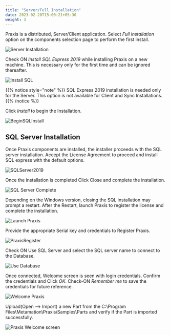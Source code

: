 ```yaml
---
title: "Server/Full Installation"
date: 2023-02-28T15:00:21+05:30
weight: 3
---
```


Praxis is a distributed, Server/Client application. Select *Full installation* option on the components selection page to perform the first install.

![Server Installation](/images/ServerInstallation.png)

Check ON *Install SQL Express 2019* while installing Praxis on a new machine. This is necessary only for the first time and can be ignored thereafter.

![Install SQL](/images/InstallSQL.png)

{{% notice style="note" %}}
SQL Express 2019 installation is needed only for the Server. 
This option is not available for Client and Sync Installations.
{{% /notice %}}

Click *Install* to begin the Installation.

![BeginSQLInstall](/images/BeginSQLInstall.png)

## SQL Server Installation

Once Praxis components are installed, the installer proceeds with the SQL server installation. 
Accept the License Agreement to proceed and install SQL express with the default options.

![SQLServer2019](/images/SQLServer2019.png)

Once the installation is completed Click Close and complete the installation.

![SQL Server Complete](/images/SQLServerComplete.png)

Depending on the Windows version, closing the SQL installation may prompt a restart. After the Restart, launch Praxis to register the license and complete the installation.

![Launch Praxis](/images/LaunchPraxis.png)

Provide the appropriate Serial key and credentials to Register Praxis.

![PraxisRegister](/images/PraxisRegister.png)

Check ON Use SQL Server and select the SQL server name to connect to the Database.

![Use Database](/images/UseDatabase.png)

Once connected, Welcome screen is seen with login credentials. Confirm the  credentials and Click *OK*.
Check-ON _*Remember me*_ to save the credentials for future reference.

![Welcome Praxis](/images/WelcomePraxis.png)

Upload(Open --> Import) a new Part from the C:\Program Files\Metamation\Praxis\Samples\Parts and verify if the Part is imported successfully.

![Praxis Welcome screen](/images/PraxisWelcomeScreen.png)